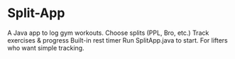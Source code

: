 # Split-App
A Java app to log gym workouts.  Choose splits (PPL, Bro, etc.)  Track exercises &amp; progress  Built-in rest timer  Run SplitApp.java to start.  For lifters who want simple tracking.
